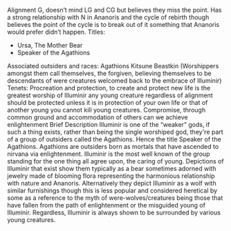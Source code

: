 Alignment
G, doesn’t mind LG and CG but believes they miss the point. Has a strong relationship with N in Ananoris and the cycle of rebirth though believes the point of the cycle is to break out of it something that Ananoris would prefer didn’t happen.
Titles: 
  - Ursa, The Mother Bear
  - Speaker of the Agathions

Associated outsiders and races:
Agathions 
Kitsune
Beastkin (Worshippers amongst them call themselves, the forgiven, believing themselves to be descendants of were creatures welcomed back to the embrace of Illuminir)
Tenets:
Procreation and protection, to create and protect new life is the greatest worship of Illuminir any young creature regardless of alignment should be protected unless it is in protection of your own life or that of another young you cannot kill young creatures. 
Compromise, through common ground and accommodation of others can we achieve enlightenment
Brief Description
Illuminir is one of the “weaker” gods, if such a thing exists, rather than being the single worshiped god, they're part of a group of outsiders called the Agathions. Hence the title Speaker of the Agathions. Agathions are outsiders born as mortals that have ascended to nirvana via enlightenment. Illuminir is the most well known of the group standing for the one thing all agree upon, the caring of young. 
Depictions of Illuminir that exist show them typically as a bear sometimes adorned with jewelry made of blooming flora representing the harmonious relationship with nature and Ananoris. Alternatively they depict Illuminir as a wolf with similar furnishings though this is less popular and considered heretical by some as a reference to the myth of were-wolves/creatures being those that have fallen from the path of enlightenment or the misguided young of Illuminir. Regardless, Illuminir is always shown to be surrounded by various young creatures.
